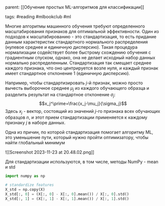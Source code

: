 parent: [[Обучение простых ML-алгоритмов для классификации]]

tags: #reading #mlbookclub #ml 

Многие алгоритмы машинного обучения требуют определенного масштабирования признаков для оптимальной эффективности. Один из подходов к масштабированию - это стандартизация, то есть придание данным характеристик стандартного нормального распределения (нулевое среднее и единичную дисперсию). Такая процедура нормализации содействует более быстрому схождению обучения с градиентным спуском, однако, она не делает исходный набор данных нормально распре­деленным. Стандартизация так смещает среднее каждого признака, что оно центрируется возле нуля, и каждый признак имеет стандартное отклонение 1 (единичную дисперсию).

Например, чтобы стандартизировать $j$-й признак, можно просто вычесть выборочное среднее $\mu_j$ из каждого обучающего образца и разделить результат на стандартное отклонение $\sigma_j$:
$$x_j^\prime=\frac{x_j-\mu_j}{\sigma_j}$$
Здесь $x_j$ - вектор, состоящий из значений $j$-го признака всех обучающих образцов $n$, и этот прием стандартизации применяется к каждому признаку $j$ в наборе данных.

Одна из причин, по которой стандартизация помогает алгоритму ML, это уменьшение пути, который нужно пройти оптимизатору, чтобы найти глобальный минимум

![[Screenshot 2023-11-23 at 20.48.02.png]]

Для стандартизации используются, в том числе, методы NumPy - mean и std

```python
import numpy as np

# standardize features
X_std = np.copy(X)
X_std[:, 0] = (X[:, 0] - X[:, 0].mean()) / X[:, 0].std()
X_std[:, 1] = (X[:, 1] - X[:, 1].mean()) / X[:, 1].std()
```

